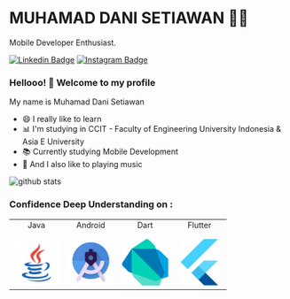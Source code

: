 # MUHAMAD DANI SETIAWAN :man_technologist:
Mobile Developer Enthusiast.

[![Linkedin Badge](https://img.shields.io/badge/-LinkedIn-blue?style=flat-square&logo=Linkedin&logoColor=white&link=https://www.linkedin.com/in/muhamad-dani-setiawan-7bb234119/)](https://www.linkedin.com/in/muhamad-dani-setiawan-7bb234119/)
[![Instagram Badge](https://img.shields.io/badge/-Instagram-fb3958?style=flat-square&logo=Instagram&logoColor=white&link=hhttps://www.instagram.com/danisetiawan_id/)](https://www.instagram.com/danisetiawan_id/)

### Hellooo! 👋 Welcome to my profile

My name is Muhamad Dani Setiawan

 - 😄 I really like to learn
 - 📊 I'm studying in CCIT - Faculty of Engineering University Indonesia & Asia E University
 - 📚 Currently studying Mobile Development
 - 🎵 And I also like to playing music

![github stats](https://github-readme-stats.vercel.app/api?username=danisetiawanid&show_icons=true)

### Confidence Deep Understanding on :  
<table>
  <tbody>
    <tr valign="top">
      <td width="25%" align="center">
        <span>Java</span><br><br> 
        <img height="84px" src="https://github.com/danisetiawanid/danisetiawanid/blob/master/assets/java.svg">
      </td>
      <td width="25%" align="center">
        <span>Android</span><br><br> 
        <img height="84px" src="https://github.com/danisetiawanid/danisetiawanid/blob/master/assets/androidstudio.svg">
      </td>
      <td width="25%" align="center">
        <span>Dart</span><br><br> 
        <img height="84px" src="https://github.com/danisetiawanid/danisetiawanid/blob/master/assets/dart.svg">
      </td>
      <td width="25%" align="center">
        <span>Flutter</span><br><br> 
        <img height="84px" src="https://github.com/danisetiawanid/danisetiawanid/blob/master/assets/flutter.svg">
      </td>
    </tr>
  </tbody>
</table>
